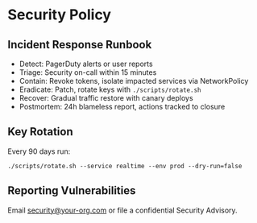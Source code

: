 # Security Policy

## Incident Response Runbook
- Detect: PagerDuty alerts or user reports
- Triage: Security on-call within 15 minutes
- Contain: Revoke tokens, isolate impacted services via NetworkPolicy
- Eradicate: Patch, rotate keys with `./scripts/rotate.sh`
- Recover: Gradual traffic restore with canary deploys
- Postmortem: 24h blameless report, actions tracked to closure

## Key Rotation
Every 90 days run:
```
./scripts/rotate.sh --service realtime --env prod --dry-run=false
```

## Reporting Vulnerabilities
Email security@your-org.com or file a confidential Security Advisory.